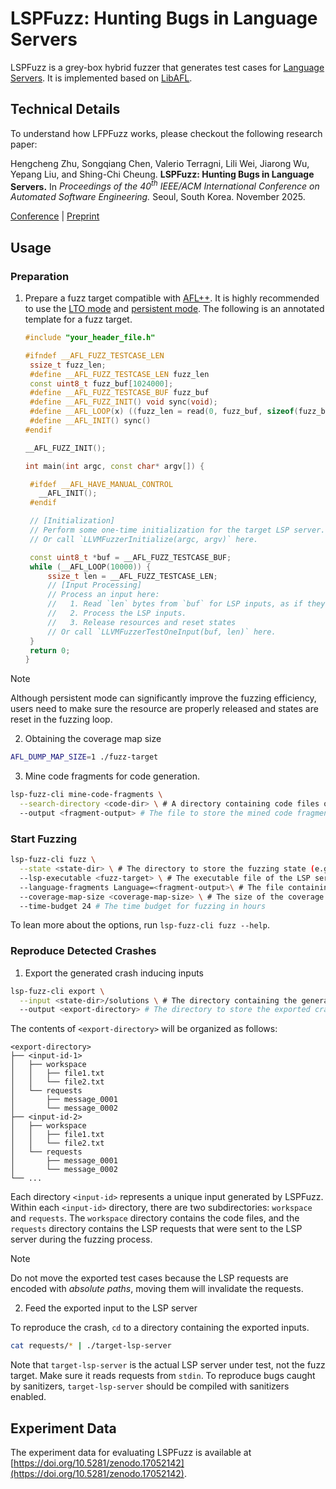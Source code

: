 # LSPFuzz: Hunting Bugs in Language Servers

LSPFuzz is a grey-box hybrid fuzzer that generates test cases for [Language Servers](https://microsoft.github.io/language-server-protocol/).
It is implemented based on [LibAFL](https://github.com/AFLplusplus/LibAFL).

## Technical Details

To understand how LFPFuzz works, please checkout the following research paper:

Hengcheng Zhu, Songqiang Chen, Valerio Terragni, Lili Wei, Jiarong Wu, Yepang Liu, and Shing-Chi Cheung.
**LSPFuzz: Hunting Bugs in Language Servers.**
In _Proceedings of the 40<sup>th</sup> IEEE/ACM International Conference on Automated Software Engineering._ Seoul, South Korea. November 2025.

[Conference](https://conf.researchr.org/details/ase-2025/ase-2025-papers/203/LSPFuzz-Hunting-Bugs-in-Language-Servers)
| [Preprint](https://scholar.henryhc.net/files/publications/2025/ASE2025-LSPFuzz.pdf)

## Usage

### Preparation

1. Prepare a fuzz target compatible with [AFL++](https://github.com/AFLplusplus/AFLplusplus).
   It is highly recommended to use the [LTO mode](https://github.com/AFLplusplus/AFLplusplus/blob/stable/instrumentation/README.lto.md) and [persistent mode](https://github.com/AFLplusplus/AFLplusplus/blob/stable/instrumentation/README.persistent_mode.md).
   The following is an annotated template for a fuzz target.

   ```c++
   #include "your_header_file.h"

   #ifndef __AFL_FUZZ_TESTCASE_LEN
    ssize_t fuzz_len;
    #define __AFL_FUZZ_TESTCASE_LEN fuzz_len
    const uint8_t fuzz_buf[1024000];
    #define __AFL_FUZZ_TESTCASE_BUF fuzz_buf
    #define __AFL_FUZZ_INIT() void sync(void);
    #define __AFL_LOOP(x) ((fuzz_len = read(0, fuzz_buf, sizeof(fuzz_buf))) > 0 ? 1 : 0)
    #define __AFL_INIT() sync()
   #endif

   __AFL_FUZZ_INIT();

   int main(int argc, const char* argv[]) {

    #ifdef __AFL_HAVE_MANUAL_CONTROL
      __AFL_INIT();
    #endif

    // [Initialization]
    // Perform some one-time initialization for the target LSP server.
    // Or call `LLVMFuzzerInitialize(argc, argv)` here.

    const uint8_t *buf = __AFL_FUZZ_TESTCASE_BUF;
    while (__AFL_LOOP(10000)) {
        ssize_t len = __AFL_FUZZ_TESTCASE_LEN;
        // [Input Processing]
        // Process an input here:
        //   1. Read `len` bytes from `buf` for LSP inputs, as if they read from stdin.
        //   2. Process the LSP inputs.
        //   3. Release resources and reset states
        // Or call `LLVMFuzzerTestOneInput(buf, len)` here.
    }
    return 0;
   }
   ```

> [!NOTE]
> Although persistent mode can significantly improve the fuzzing efficiency, users need to make sure the resource are properly released and states are reset in the fuzzing loop.

2. Obtaining the coverage map size

```bash
AFL_DUMP_MAP_SIZE=1 ./fuzz-target
```

3. Mine code fragments for code generation.

```bash
lsp-fuzz-cli mine-code-fragments \
  --search-directory <code-dir> \ # A directory containing code files of the target language of the LSP servers
  --output <fragment-output> # The file to store the mined code fragments
```

### Start Fuzzing

```bash
lsp-fuzz-cli fuzz \
  --state <state-dir> \ # The directory to store the fuzzing state (e.g., generated inputs, found crashes)
  --lsp-executable <fuzz-target> \ # The executable file of the LSP server to fuzz target
  --language-fragments Language=<fragment-output>\ # The file containing the mined code fragments
  --coverage-map-size <coverage-map-size> \ # The size of the coverage map to use for coverage-guided fuzzing
  --time-budget 24 # The time budget for fuzzing in hours
```

To lean more about the options, run `lsp-fuzz-cli fuzz --help`.

### Reproduce Detected Crashes

1. Export the generated crash inducing inputs

```bash
lsp-fuzz-cli export \
  --input <state-dir>/solutions \ # The directory containing the generated crash inducing inputs
  --output <export-directory> # The directory to store the exported crash inducing inputs
```

The contents of `<export-directory>` will be organized as follows:

```
<export-directory>
├── <input-id-1>
│   ├── workspace
│   │   ├── file1.txt
│   │   └── file2.txt
│   └── requests
│       ├── message_0001
│       └── message_0002
├── <input-id-2>
│   ├── workspace
│   │   ├── file1.txt
│   │   └── file2.txt
│   └── requests
│       ├── message_0001
│       └── message_0002
└── ...
```

Each directory `<input-id>` represents a unique input generated by LSPFuzz.
Within each `<input-id>` directory, there are two subdirectories: `workspace` and `requests`.
The `workspace` directory contains the code files, and the `requests` directory contains the LSP requests that were sent to the LSP server during the fuzzing process.

> [!NOTE]
> Do not move the exported test cases because the LSP requests are encoded with _absolute paths_, moving them will invalidate the requests.

2. Feed the exported input to the LSP server

To reproduce the crash, `cd` to a directory containing the exported inputs.

```bash
cat requests/* | ./target-lsp-server
```

Note that `target-lsp-server` is the actual LSP server under test, not the fuzz target.
Make sure it reads requests from `stdin`.
To reproduce bugs caught by sanitizers, `target-lsp-server` should be compiled with sanitizers enabled.

## Experiment Data

The experiment data for evaluating LSPFuzz is available at [https://doi.org/10.5281/zenodo.17052142](https://doi.org/10.5281/zenodo.17052142).
